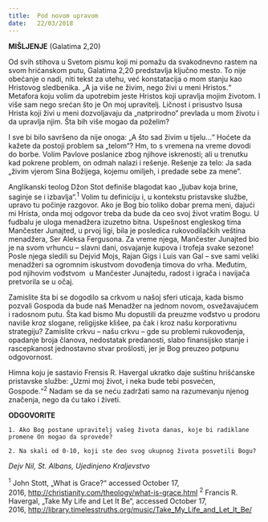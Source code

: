 ```yaml
---
title:  Pod novom upravom
date:   22/03/2018
---
```


**MIŠLJENJE** (Galatima 2,20)

Od svih stihova u Svetom pismu koji mi pomažu da svakodnevno rastem na svom hrićanskom putu, Galatima 2,20 predstavlja ključno mesto. To nije obećanje o nadi, niti tekst za utehu, već konstatacija o mom stanju kao Hristovog sledbenika. „A ja više ne živim, nego živi u meni Hristos.“ Metafora koju volim da upotrebim jeste Hristos koji upravlja mojim životom. I više sam nego srećan što je On moj upravitelj. Ličnost i prisustvo Isusa Hrista koji živi u meni dozvoljavaju da „natprirodno“ prevlada u mom životu i da upravlja njim. Šta bih više mogao da poželim?

I sve bi bilo savršeno da nije onoga: „A što sad živim u tijelu...“ Hoćete da kažete da postoji problem sa „telom“? Hm, to s vremena na vreme dovodi do borbe. Volim Pavlove poslanice zbog njihove iskrenosti; ali u trenutku kad pokrene problem, on odmah nalazi i rešenje. Rešenje za telo: Ja sada „živim vjerom Sina Božijega, kojemu omiljeh, i predade sebe za mene“.

Anglikanski teolog Džon Stot definiše blagodat kao „ljubav koja brine, saginje se i izbavlja“.<sup>1</sup> Volim tu definiciju i, u kontekstu pristavske službe, upravo tu počinje razgovor. Ako je Bog bio toliko dobar prema meni, dajući mi Hrista, onda moj odgovor treba da bude da ceo svoj život vratim Bogu.
U fudbalu je uloga menadžera izuzetno bitna. Uspešnost engleskog tima Mančester Junajted, u prvoj ligi, bila je posledica rukovodilačkih veština menadžera, Ser Aleksa Fergusona. Za vreme njega, Mančester Junajted bio je na svom vrhuncu – slavni dani, osvajanje kupova i trofeja svake sezone! Posle njega sledili su Dejvid Mojs, Rajan Gigs i Luis van Gal – sve sami veliki menadžeri sa ogromnim iskustvom dovođenja timova do vrha. Međutim, pod njihovim vođstvom  u Mančester Junajtedu, radost i igrača i navijača pretvorila se u očaj.

Zamislite šta bi se dogodilo sa crkvom u našoj sferi uticaja, kada bismo pozvali Gospoda da bude naš Menadžer na jednom novom, osvežavajućem i radosnom putu. Šta kad bismo Mu dopustili da preuzme vođstvo u prodoru naviše kroz slogane, religijske klišee, pa čak i kroz našu korporativnu strategiju? Zamislite crkvu – našu crkvu – gde su problemi rukovođenja, opadanje broja članova, nedostatak predanosti, slabo finansijsko stanje i rascepkanost jednostavno stvar prošlosti, jer je Bog preuzeo potpunu odgovornost.

Himna koju je sastavio Frensis R. Havergal ukratko daje suštinu hrišćanske pristavske službe: „Uzmi moj život, i neka bude tebi posvećen, Gospode.“<sup>2</sup> Nadam se da se neću zadržati samo na razumevanju njenog značenja, nego da ću tako i živeti.

**ODGOVORITE**

`1. Ako Bog postane upravitelj vašeg života danas, koje bi radiklane promene On mogao da sprovede?`

`2. Na skali od 0-10, koji ste deo svog ukupnog života posvetili Bogu?`

_Dejv Nil, St. Albans, Ujedinjeno Kraljevstvo_

<sup>1</sup> John Stott, „What is Grace?“ accessed October 17, 2016, http://christianity.com/theology/what-is-grace.html
<sup>2</sup> Francis R. Havergal, „Take My Life and Let It Be“, accessed October 17, 2016, http://library.timelesstruths.org/music/Take_My_Life_and_Let_It_Be/
